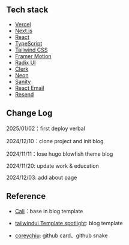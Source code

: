 ## Tech stack

- [Vercel](https://vercel.com/)
- [Next.js](https://nextjs.org/) 
- [React](https://reactjs.org/)
- [TypeScript](https://www.typescriptlang.org/)
- [Tailwind CSS](https://tailwindcss.com/) 
- [Framer Motion](https://www.framer.com/motion/)
- [Radix UI](https://www.radix-ui.com/)
- [Clerk](https://clerk.com/)
- [Neon](https://neon.tech/)
- [Sanity](https://www.sanity.io/)
- [React Email](https://react.email)
- [Resend](https://resend.com/)



## Change Log

2025/01/02：first deploy verbal 

2024/12/10：clone project and init blog

2024/11/11：lose hugo blowfish theme blog 

2024/11/20: update work & education

2024/12/03:  add about page

## Reference 

- [Cali](https://cali.so/)：base in blog template

- [tailwindui Template spotlight](https://spotlight.tailwindui.com/): blog template

- [coreychiu](https://coreychiu.com/): github card、github snake
